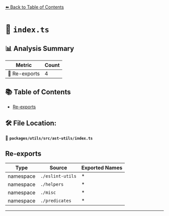 [⬅️ Back to Table of Contents](../../../../index.md)

# 📄 `index.ts`

## 📊 Analysis Summary

| Metric | Count |
|--------|-------|
| 🔄 Re-exports | 4 |

## 📚 Table of Contents

- [Re-exports](#re-exports)

## 🛠️ File Location:
📂 **`packages/utils/src/ast-utils/index.ts`**

## Re-exports

| Type | Source | Exported Names |
|------|--------|----------------|
| namespace | `./eslint-utils` | * |
| namespace | `./helpers` | * |
| namespace | `./misc` | * |
| namespace | `./predicates` | * |


---